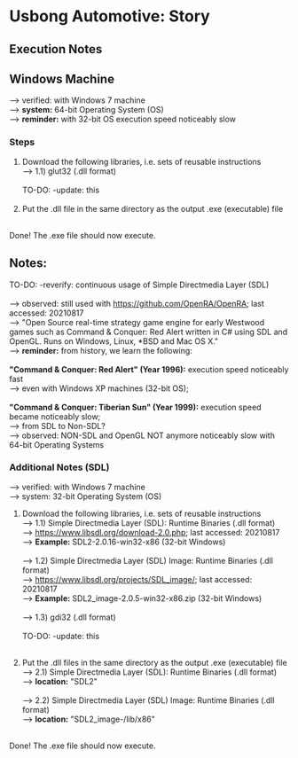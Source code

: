 # Usbong Automotive: Story
## Execution Notes
## Windows Machine
--> verified: with Windows 7 machine<br/>
--> <b>system:</b> 64-bit Operating System (OS)<br/>
--> <b>reminder:</b> with 32-bit OS execution speed noticeably slow<br/>
### Steps
1) Download the following libraries, i.e. sets of reusable instructions<br/>
--> 1.1) glut32 (.dll format)<br/><br/>
TO-DO: -update: this<br/><br/>
2) Put the .dll file in the same directory as the output .exe (executable) file<br/> 
<br/>
Done! The .exe file should now execute.
  
## Notes:  
TO-DO: -reverify: continuous usage of Simple Directmedia Layer (SDL)<br/>
<br/>
--> observed: still used with https://github.com/OpenRA/OpenRA; last accessed: 20210817<br/>
--> "Open Source real-time strategy game engine for early Westwood games such as Command & Conquer: Red Alert written in C# using SDL and OpenGL. Runs on Windows, Linux, \*BSD and Mac OS X."<br/>
--> <b>reminder:</b> from history, we learn the following:<br/>
<br/>
<b>"Command & Conquer: Red Alert" (Year 1996):</b> execution speed noticeably fast<br/> 
--> even with Windows XP machines (32-bit OS);<br/>
<br/>
<b>"Command & Conquer: Tiberian Sun" (Year 1999):</b> execution speed became noticeably slow;<br/>
--> from SDL to Non-SDL?<br/>
--> observed: NON-SDL and OpenGL NOT anymore noticeably slow with 64-bit Operating Systems<br/>

### Additional Notes (SDL)
--> verified: with Windows 7 machine<br/>
--> system: 32-bit Operating System (OS)<br/>

1) Download the following libraries, i.e. sets of reusable instructions<br/>
--> 1.1) Simple Directmedia Layer (SDL): Runtime Binaries (.dll format)<br/>
--> https://www.libsdl.org/download-2.0.php; last accessed: 20210817<br/>
--> <b>Example:</b> SDL2-2.0.16-win32-x86 (32-bit Windows)<br/><br/>
--> 1.2) Simple Directmedia Layer (SDL) Image: Runtime Binaries (.dll format)<br/>
--> https://www.libsdl.org/projects/SDL_image/; last accessed: 20210817<br/>
--> <b>Example:</b> SDL2_image-2.0.5-win32-x86.zip (32-bit Windows)<br/><br/>
--> 1.3) gdi32 (.dll format)<br/><br/>
TO-DO: -update: this<br/><br/>

2) Put the .dll files in the same directory as the output .exe (executable) file<br/> 
--> 2.1) Simple Directmedia Layer (SDL): Runtime Binaries (.dll format)<br/>
--> <b>location:</b> "SDL2<version>"<br/><br/>
--> 2.2) Simple Directmedia Layer (SDL) Image: Runtime Binaries (.dll format)<br/>
--> <b>location:</b> "SDL2_image-<version>/lib/x86"<br/>
<br/>
Done! The .exe file should now execute.
  
  

